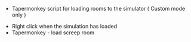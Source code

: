 * Tapermonkey script for loading rooms to the simulator ( Custom mode only )

 - Right click when the simulation has loaded
 - Tapermonkey - load screep room
